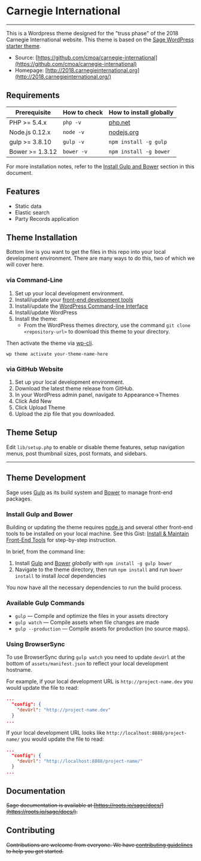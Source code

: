 # Carnegie International

---
This is a Wordpress theme designed for the "truss phase" of the 2018 Carnegie International website.
This theme is based on the [Sage WordPress starter theme](http://roots.io/sage).

* Source: [https://github.com/cmoa/carnegie-international](https://github.com/cmoa/carnegie-international)
* Homepage: [http://2018.carnegieinternational.org](http://2018.carnegieinternational.org/)


## Requirements

| Prerequisite    | How to check | How to install globally
| --------------- | ------------ | ----------------------- |
| PHP >= 5.4.x    | `php -v`     | [php.net](http://php.net/manual/en/install.php) |
| Node.js 0.12.x  | `node -v`    | [nodejs.org](http://nodejs.org/) |
| gulp >= 3.8.10  | `gulp -v`    | `npm install -g gulp` |
| Bower >= 1.3.12 | `bower -v`   | `npm install -g bower` |

For more installation notes, refer to the [Install  Gulp and Bower](#install-gulp-and-bower) section in this document.

## Features

* Static data
* Elastic search
* Party Records application


## Theme Installation

Bottom line is you want to get the files in this repo into your local development environment. There are many ways to do this, two of which we will cover here.

### via Command-Line

1. Set up your local development environment.
2. Install/update your [front-end development tools](https://gist.github.com/kulas/ac630cae98000c33ca35d77ba7a78223)
3. Install/update the [WordPress Command-line Interface](http://wp-cli.org)
4. Install/update WordPress
5. Install the theme:
    * From the WordPress themes directory, use the command `git clone <repository-url>` to download this theme to your directory.


Then activate the theme via [wp-cli](http://wp-cli.org/commands/theme/activate/).

```
wp theme activate your-theme-name-here

```

### via GitHub Website

1. Set up your local development environment.
2. Download the latest theme release from GitHub.
3. In your WordPress admin panel, navigate to Appearance->Themes
4. Click Add New
5. Click Upload Theme
6. Upload the zip file that you downloaded.



## Theme Setup

Edit `lib/setup.php` to enable or disable theme features, setup navigation menus, post thumbnail sizes, post formats, and sidebars.

---

## Theme Development

Sage uses [Gulp](http://gulpjs.com/) as its build system and [Bower](http://bower.io/) to manage front-end packages.

### Install Gulp and Bower

Building or updating the theme requires [node.js](http://nodejs.org/download/) and several other front-end tools to be installed on your local machine. See this Gist: [Install & Maintain Front-End Tools](https://gist.github.com/kulas/ac630cae98000c33ca35d77ba7a78223) for  step-by-step instruction.

In brief, from the command line:

1. Install [Gulp](http://gulpjs.com) and [Bower](http://bower.io/) _globally_ with `npm install -g gulp bower`
2. Navigate to the theme directory, then run `npm install` and run `bower install` to install _local_ dependencies



You now have all the necessary dependencies to run the build process.

### Available Gulp Commands

* `gulp` — Compile and optimize the files in your assets directory
* `gulp watch` — Compile assets when file changes are made
* `gulp --production` — Compile assets for production (no source maps).

### Using BrowserSync

To use BrowserSync during `gulp watch` you need to update `devUrl` at the bottom of `assets/manifest.json` to reflect your local development hostname.

For example, if your local development URL is `http://project-name.dev` you would update the file to read:

```json
...
  "config": {
    "devUrl": "http://project-name.dev"
  }
...
```
If your local development URL looks like `http://localhost:8888/project-name/` you would update the file to read:

```json
...
  "config": {
    "devUrl": "http://localhost:8888/project-name/"
  }
...
```

## Documentation

~~Sage documentation is available at [https://roots.io/sage/docs/](https://roots.io/sage/docs/).~~

## Contributing

~~Contributions are welcome from everyone. We have [contributing guidelines](https://github.com/roots/guidelines/blob/master/CONTRIBUTING.md) to help you get started.~~
